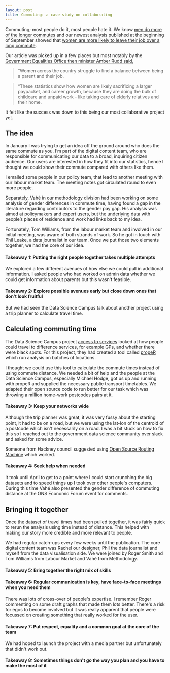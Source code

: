 ```yaml
---
layout: post
title: Commuting: a case study on collaborating
---
```


Commuting; most people do it, most people hate it. We know [men do more of the longer commutes](https://www.ons.gov.uk/employmentandlabourmarket/peopleinwork/employmentandemployeetypes/articles/thecommutinggapmenaccountfor65ofcommuteslastingmorethananhour/2018-11-07) and our newest analysis published at the beginning of September showed that [women are more likely to leave their job over a long commute](https://www.ons.gov.uk/employmentandlabourmarket/peopleinwork/earningsandworkinghours/articles/thecommutinggapwomenaremorelikelythanmentoleavetheirjoboveralongcommute/2019-09-04). 

Our article was picked up in a few places but most notably by the [Government Equalities Office then minister Amber Rudd said](https://www.gov.uk/government/news/women-pick-jobs-closer-to-family-over-bigger-salary-as-government-promises-to-help-them-reach-their-financial-potential), 

> “Women across the country struggle to find a balance between being a parent and their job.

> “These statistics show how women are likely sacrificing a larger paypacket, and career growth, because they are doing the bulk of childcare and unpaid work - like taking care of elderly relatives and their home.
>

It felt like the success was down to this being our most collaborative project yet.  

## The idea

In January I was trying to get an idea off the ground around who does the same commute as you. I’m part of the digital content team, who are responsible for communicating our data to a broad, inquiring citizen audience. Our users are interested in how they fit into our statistics, hence I thought we could show their commute compared with others like them. 

I emailed some people in our policy team, that lead to another meeting with our labour market team. The meeting notes got circulated round to even more people.

Separately, Vahé in our methodology division had been working on some analysis of gender differences in commute time, having found a gap in the literature regarding contributors to the gender pay gap. His analysis was aimed at policymakers and expert users, but the underlying data with people’s places of residence and work had links back to my idea.

Fortunately, Tom Williams, from the labour market team and involved in our initial meeting, was aware of both strands of work. So he got in touch with Phil Leake, a data journalist in our team. Once we put those two elements together, we had the core of our idea.

#### Takeaway 1: Putting the right people together takes multiple attempts

We explored a few different avenues of how else we could pull in additional information. I asked people who had worked on admin data whether we could get information about parents but this wasn't feasible. 

#### Takeaway 2: Explore possible avenues early but close down ones that don't look fruitful

But we had seen the Data Science Campus talk about another project using a trip planner to calculate travel time. 

## Calculating commuting time

The Data Science Campus project [access to services](https://github.com/datasciencecampus/access-to-services) looked at how people could travel to difference services, for example GPs, and whether there were black spots. For this project, they had created a tool called [propeR](https://github.com/datasciencecampus/access-to-services/tree/develop/propeR) which run analysis on batches of locations. 

I thought we could use this tool to calculate the commute times instead of using commute distance. We needed a bit of help and the people at the Data Science Campus, especially Michael Hodge, got us up and running with propeR and supplied the necessary public transport timetables. We adapted their open source code to run better for our task which was throwing a million home-work postcodes pairs at it. 

#### Takeaway 3: Keep your networks wide

Although the trip planner was great, it was very fussy about the starting point, it had to be on a road, but we were using the lat-lon of the centroid of a postcode which isn't necessarily on a road. I was a bit stuck on how to fix this so I reached out to the government data science community over slack and asked for some advice. 

Someone from Hackney council suggested using [Open Source Routing Machine](http://project-osrm.org/) which worked.

#### Takeaway 4: Seek help when needed

It took until April to get to a point where I could start crunching the big datasets and to speed things up I took over other people's computers. During this time Vahé also presented the gender difference of commuting distance at the ONS Economic Forum event for comments. 

## Bringing it together

Once the dataset of travel times had been pulled together, it was fairly quick to rerun the analysis using time instead of distance. This helped with making our story more credible and more relevant to people. 

We had regular catch-ups every few weeks until the publication. The core digital content team was Rachel our designer, Phil the data journalist and myself from the data visualisation side. We were joined by Roger Smith and Tom Williams from Labour Market and Vahé from Methodology. 

#### Takeaway 5: Bring together the right mix of skills 

#### Takeaway 6: Regular communication is key, have face-to-face meetings when you need them

There was lots of cross-over of people's expertise. I remember Roger commenting on some draft graphs that made them lots better. There's a risk for egos to become involved but it was really apparent that people were focussed on creating something that really worked for the user.

#### Takeaway 7: Put respect, equality and a common goal at the core of the team

We had hoped to launch the project with a media partner but unfortunately that didn't work out.

#### Takeaway 8: Sometimes things don't go the way you plan and you have to make the most of it